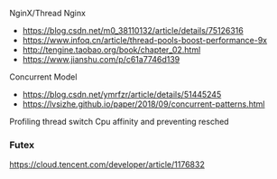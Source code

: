 NginX/Thread
Nginx
* https://blog.csdn.net/m0_38110132/article/details/75126316
* https://www.infoq.cn/article/thread-pools-boost-performance-9x
* http://tengine.taobao.org/book/chapter_02.html
* https://www.jianshu.com/p/c61a7746d139

Concurrent Model
* https://blog.csdn.net/ymrfzr/article/details/51445245
* https://lvsizhe.github.io/paper/2018/09/concurrent-patterns.html

Profiling thread switch 
Cpu affinity and preventing resched


### Futex
https://cloud.tencent.com/developer/article/1176832
